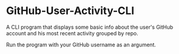 # GitHub-User-Activity-CLI

A CLI program that displays some basic info about the user's GitHub account and his most recent activity grouped by repo.

Run the program with your GitHub username as an argument.
